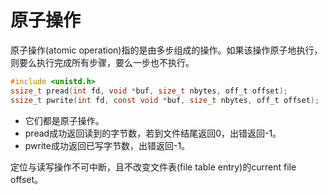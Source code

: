 # 原子操作

原子操作(atomic operation)指的是由多步组成的操作。如果该操作原子地执行，则要么执行完成所有步骤，要么一步也不执行。

```c
#include <unistd.h>
ssize_t pread(int fd, void *buf, size_t nbytes, off_t offset);
ssize_t pwrite(int fd, const void *buf, size_t nbytes, off_t offset);
```

* 它们都是原子操作。
* pread成功返回读到的字节数，若到文件结尾返回0，出错返回-1。
* pwrite成功返回已写字节数，出错返回-1。

定位与读写操作不可中断，且不改变文件表(file table entry)的current file offset。
